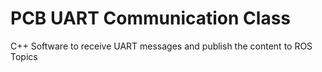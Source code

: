 # PCB UART Communication Class
C++ Software to receive UART messages and publish the content to ROS Topics
